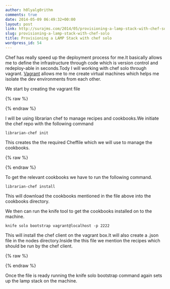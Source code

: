 ```yaml
---
author: h0lyalg0rithm
comments: true
date: 2014-05-09 06:49:32+00:00
layout: post
link: http://surajms.com/2014/05/provisioning-a-lamp-stack-with-chef-solo/
slug: provisioning-a-lamp-stack-with-chef-solo
title: Provisioning a LAMP Stack with chef solo
wordpress_id: 54
---
```


Chef has really speed up the deployment process for me.It basically allows me to define the infrastructure through code which is version control and redeploy-able in seconds.Tody I will working with chef solo through vagrant.
[Vagrant](http://vagrantup.com/) allows me to me create virtual machines which helps me isolate the dev environments from each other.

We start by creating the vagrant file

{% raw %}
<script src="https://gist.github.com/h0lyalg0rithm/6d9647ac0de117eaa4f0.js"></script>
{% endraw %}

I will be using librarian chef to manage recipes and cookbooks.We initiate the chef repo with the following command



    librarian-chef init





This creates the the required Cheffile which we will use to manage the cookbooks.

{% raw %}
<script src="https://gist.github.com/h0lyalg0rithm/d5490bd3bd5348fd75e1/5870083a1492b3c9d5813dde3599774130801e24"></script>
{% endraw %}

To get the relevant cookbooks we have to run the following command.


    librarian-chef install


This will download the cookbooks mentioned in the file above into the cookbooks directory.  

We then can run the knife tool to get the cookbooks installed on to the machine.


    knife solo bootstrap vagrant@localhost -p 2222


This will install the chef client on the vagrant box.It will also create a .json file in the nodes directory.Inside the this file we mention the recipes which should be run by the chef client.

{% raw %}
<script src="https://gist.github.com/h0lyalg0rithm/d5490bd3bd5348fd75e1/1b61e6b986055474b631fb1af0c0d33ab2719745.js"></script>
{% endraw %}

Once the file is ready running the knife solo bootstrap command again sets up the lamp stack on the machine.
